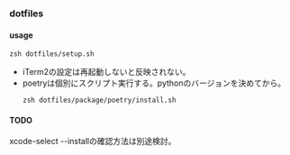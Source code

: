 ### dotfiles

#### usage

```
zsh dotfiles/setup.sh
```

* iTerm2の設定は再起動しないと反映されない。
* poetryは個別にスクリプト実行する。pythonのバージョンを決めてから。
  ```
  zsh dotfiles/package/poetry/install.sh
  ```

#### TODO

xcode-select --installの確認方法は別途検討。
